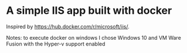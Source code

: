 # A simple IIS app built with docker
Inspired by https://hub.docker.com/r/microsoft/iis/.

Notes: 
to execute docker on windows I chose Windows 10 and VM Ware Fusion with the Hyper-v support enabled

